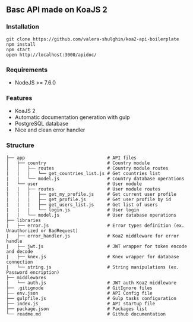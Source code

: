 <h2>Basc API made on KoaJS 2</h2>

<h3>Installation</h3>

```
git clone https://github.com/valera-shulghin/koa2-api-boilerplate
npm install
npm start
open http://localhost:3000/apidoc/
```

<h3>Requirements</h3>

<ul>
    <li>NodeJS >= 7.6.0</li>
</ul>


<h3>Features</h3>
<ul>
    <li>KoaJS 2</li>
    <li>Automatic documentation generation with gulp</li>
    <li>PostgreSQL database</li>
    <li>Nice and clean error handler</li>
</ul>


<h3>Structure</h3>

```
├── app                               # API files
│   ├── country                       # Country module
│   │   ├── routes                    # Country module routes
|   |   |   └── get_countries_list.js # Get countries list
|   |   └── model.js                  # Country database operations
|   └── user                          # User module
|   |   ├── routes                    # User module routes
|   |   |   ├── get_my_profile.js     # Get current user profile
|   |   |   ├── get_profile.js        # Get user profile by id
|   |   |   ├── get_users_list.js     # Get list of users
|   |   |   └── login.js              # User login
|   |   └── model.js                  # User database operations
├── libraries
|   ├── error.js                      # Error types definition (ex. Unauthorized or BadRequest)
|   ├── error_handler.js              # Koa2 middleware for error handle
|   ├── jwt.js                        # JWT wrapper for token encode and decode
|   ├── knex.js                       # Knex wrapper for database connection
|   └── string.js                     # String manipulations (ex. Password encription)
├── middlewares
|   └── auth.js                       # JWT auth Koa2 middleware
├── .gitignode                        # GitIgnore files
├── env.json                          # API Config file
├── gulpfile.js                       # Gulp tasks configuration
├── index.js                          # API startup file
├── package.json                      # Packages list
└── readme.md                         # Github documentation
```
